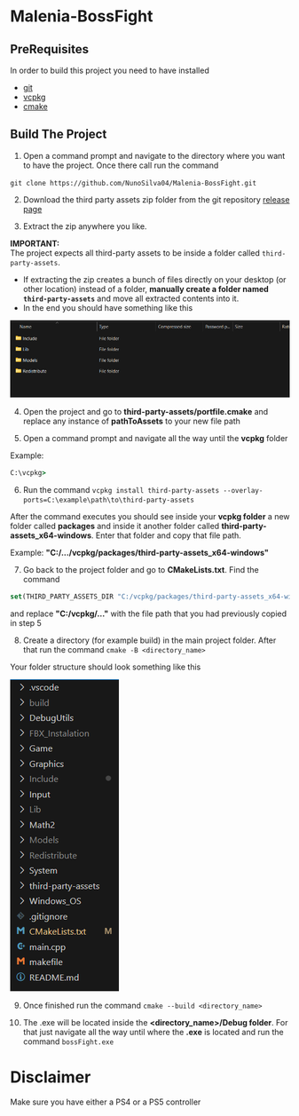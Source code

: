 # Malenia-BossFight 
## PreRequisites

In order to build this project you need to have installed

 - [git](https://git-scm.com/downloads/win)
 - [vcpkg](https://learn.microsoft.com/en-us/vcpkg/get_started/get-started?pivots=shell-powershell) 
 - [cmake](https://cmake.org/download/)

## Build The Project

1. Open a command prompt and navigate to the directory where you want to have the project. Once there call run the command

`git clone https://github.com/NunoSilva04/Malenia-BossFight.git`

2. Download the third party assets zip folder from the git repository [release page](https://github.com/NunoSilva04/Malenia-BossFight/releases/tag/v1.0)

3. Extract the zip anywhere you like.

**IMPORTANT:**  
The project expects all third-party assets to be inside a folder called `third-party-assets`.  

- If extracting the zip creates a bunch of files directly on your desktop (or other location) instead of a folder, **manually create a folder named `third-party-assets`** and move all extracted contents into it. 
- In the end you should have something like this 

![extracted_folders](ReadMe_Pictures/extracted_folders.png)


4. Open the project and go to **third-party-assets/portfile.cmake** and replace any instance of **pathToAssets** to your new file path

5. Open a command prompt and navigate all the way until the **vcpkg** folder 

Example:

```cmd
C:\vcpkg>
```

6. Run the command `vcpkg install third-party-assets --overlay-ports=C:\example\path\to\third-party-assets`

After the command executes you should see inside your **vcpkg folder** a new folder called **packages** and inside it another folder called
**third-party-assets_x64-windows**. Enter that folder and copy that file path.

Example: **"C:/.../vcpkg/packages/third-party-assets_x64-windows"**

7. Go back to the project folder and go to **CMakeLists.txt**. 
Find the command 
```cmake
set(THIRD_PARTY_ASSETS_DIR "C:/vcpkg/packages/third-party-assets_x64-windows") 
```

and replace **"C:/vcpkg/..."** with the file path that you had previously copied in step 5

8. Create a directory (for example build) in the main project folder. After that run the command `cmake -B <directory_name>`

Your folder structure should look something like this

![project_structure](ReadMe_Pictures/project_structure.png)

9. Once finished run the command `cmake --build <directory_name>`

10. The .exe will be located inside the **<directory_name>/Debug folder**. For that just navigate all the way until where the **.exe** is located and run the command `bossFight.exe`

# Disclaimer

Make sure you have either a PS4 or a PS5 controller